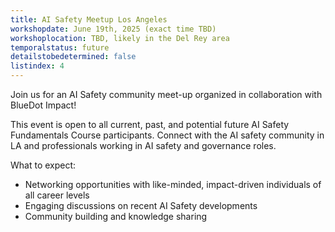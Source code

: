 ```yaml
---
title: AI Safety Meetup Los Angeles
workshopdate: June 19th, 2025 (exact time TBD)
workshoplocation: TBD, likely in the Del Rey area
temporalstatus: future
detailstobedetermined: false
listindex: 4
---
```

Join us for an AI Safety community meet-up organized in collaboration with BlueDot Impact!

​This event is open to all current, past, and potential future AI Safety Fundamentals Course participants. Connect with the AI safety community in LA  and professionals working in AI safety and governance roles.

What to expect:
- Networking opportunities with like-minded, impact-driven individuals of all career levels
- Engaging discussions on recent AI Safety developments 
- Community building and knowledge sharing
